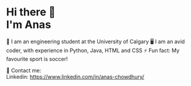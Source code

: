 # Hi there 👋 <br> I'm Anas

:school: I am an engineering student at the University of Calgary
:desktop_computer: I am an avid coder, with experience in Python, Java, HTML and CSS
:zap: Fun fact: My favourite sport is soccer!

:iphone: Contact me: <br>
 Linkedin: https://www.linkedin.com/in/anas-chowdhury/


<!--
**AnasC22/AnasC22** is a ✨ _special_ ✨ repository because its `README.md` (this file) appears on your GitHub profile.

Here are some ideas to get you started:

- 🔭 I’m currently working on ...
- 🌱 I’m currently learning ...
- 👯 I’m looking to collaborate on ...
- 🤔 I’m looking for help with ...
- 💬 Ask me about ...
- 📫 How to reach me: ...
- 😄 Pronouns: ...
- ⚡ Fun fact: ...
-->

